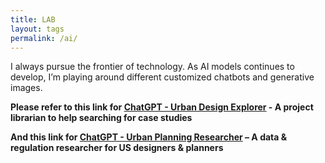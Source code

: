 ```yaml
---
title: LAB
layout: tags
permalink: /ai/
---
```


I always pursue the frontier of technology. As AI models continues to develop, I’m playing around different customized chatbots and generative images.

**Please refer to this link for [ChatGPT - Urban Design Explorer](https://chatgpt.com/g/g-TH6GvR0Lu-urban-design-explorer) - A project librarian to help searching for case studies**


**And this link for [ChatGPT - Urban Planning Researcher](https://chatgpt.com/g/g-TgDJnaa7X-urban-planning-researcher) – A data & regulation researcher for US designers & planners**


